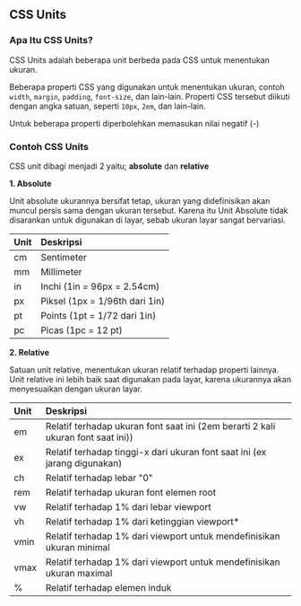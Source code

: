 ## CSS Units

### Apa Itu CSS Units?
CSS Units adalah beberapa unit berbeda pada CSS untuk menentukan ukuran.

Beberapa properti CSS yang digunakan untuk menentukan ukuran, contoh `width`, `margin`, `padding`, `font-size`, dan lain-lain.
Properti CSS tersebut diikuti dengan angka satuan, seperti `10px`, `2em`, dan lain-lain.

Untuk beberapa properti diperbolehkan memasukan nilai negatif (-)

### Contoh CSS Units
CSS unit dibagi menjadi 2 yaitu; **absolute** dan **relative**

**1. Absolute**

Unit absolute ukurannya bersifat tetap, ukuran yang didefinisikan akan muncul persis sama dengan ukuran tersebut. Karena itu Unit Absolute tidak disarankan untuk digunakan di layar, sebab ukuran layar sangat bervariasi.

| Unit | Deskripsi  | 
| :----- | :- |
| cm | Sentimeter |
| mm | Millimeter |
| in | Inchi (1in = 96px = 2.54cm) |
| px | Piksel (1px = 1/96th dari 1in) |
| pt | Points (1pt = 1/72 dari 1in) |
| pc | Picas (1pc = 12 pt) |


**2. Relative**

Satuan unit relative, menentukan ukuran relatif terhadap properti lainnya. Unit relative ini lebih baik saat digunakan pada layar, karena ukurannya akan menyesuaikan dengan ukuran layar.

| Unit | Deskripsi  | 
| :----- | :- |
| em | Relatif terhadap ukuran font saat ini (2em berarti 2 kali ukuran font saat ini)) |
| ex | Relatif terhadap tinggi-x dari ukuran font saat ini (ex jarang digunakan) |
| ch | Relatif terhadap lebar "0" |
| rem | Relatif terhadap ukuran font elemen root |
| vw | Relatif terhadap 1% dari lebar viewport |
| vh | Relatif terhadap 1% dari ketinggian viewport* |
| vmin | Relatif terhadap 1% dari viewport untuk mendefinisikan ukuran minimal |
| vmax | Relatif terhadap 1% dari viewport untuk mendefinisikan ukuran maximal |
| % | Relatif terhadap elemen induk |